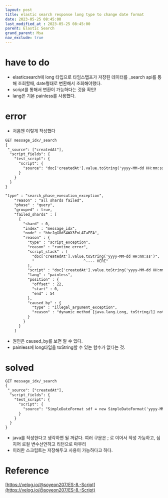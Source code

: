 ```yaml
---
layout: post
title: elastic search response long type to change date format
date: 2023-05-25 08:45:00
last_modified_at : 2023-05-25 08:45:00
parent: Elastic Search
grand_parent: Msa
nav_exclude: true
---
```


# have to do

- elasticsearch에 long 타입으로 타임스탭프가 저장된 데이터를 _search api를 통해 조회할때, date형태로 변환해서 조회해야했다.
- script를 통해서 변환이 가능하다는 것을 확인!
- lang은 기본 painless를 사용했다.

# error

- 처음엔 이렇게 작성했다

```xml
GET message_idx/_search
{
 "_source": ["createdAt"], 
  "script_fields": {
    "test_script": {
      "script": {
        "source": "doc['createdAt'].value.toString('yyyy-MM-dd HH:mm:ss')"
      }
    }
  } 
}
```

```xml
"type" : "search_phase_execution_exception",
    "reason" : "all shards failed",
    "phase" : "query",
    "grouped" : true,
    "failed_shards" : [
      {
        "shard" : 0,
        "index" : "message_idx",
        "node" : "hhcJgG8dS4WX3FnLATaFEA",
        "reason" : {
          "type" : "script_exception",
          "reason" : "runtime error",
          "script_stack" : [
            "doc['createdAt'].value.toString('yyyy-MM-dd HH:mm:ss')",
            "                      ^---- HERE"
          ],
          "script" : "doc['createdAt'].value.toString('yyyy-MM-dd HH:mm:ss')",
          "lang" : "painless",
          "position" : {
            "offset" : 22,
            "start" : 0,
            "end" : 54
          },
          "caused_by" : {
            "type" : "illegal_argument_exception",
            "reason" : "dynamic method [java.lang.Long, toString/1] not found"
          }
        }
      }
    ]
```

- 원인은 caused_by를 보면 알 수 있다.
- painless에 long타입을 toString할 수 있는 함수가 없다는 것.

# solved

```xml
GET message_idx/_search
{
 "_source": ["createdAt"], 
  "script_fields": {
    "test_script": {
      "script": {
        "source": "SimpleDateFormat sdf = new SimpleDateFormat('yyyy-MM-dd HH:mm:ss'); sdf.setTimeZone(TimeZone.getTimeZone('GMT+09:00')); String output = sdf.format(new Date(doc['createdAt'].value)); return output"
      }
    }
  } 
}
```

- java를 작성한다고 생각하면 될 꺼같다. 여러 구문은 ; 로 이어서 작성 가능하고, 심지어 로컬 변수선언하고 리턴으로 마무리
- 이러한 스크립트는 저장해두고 사용이 가능하다고 하다.

# Reference

[https://velog.io/@soyeon207/ES-8.-Script](https://velog.io/@soyeon207/ES-8.-Script)